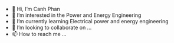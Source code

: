 - 👋 Hi, I’m Canh Phan
- 👀 I’m interested in the Power and Energy Engineering
- 🌱 I’m currently learning Electrical power and energy engineering
- 💞️ I’m looking to collaborate on ...
- 📫 How to reach me ...

<!---
pthanhcanh/pthanhcanh is a ✨ special ✨ repository because its `README.md` (this file) appears on your GitHub profile.
You can click the Preview link to take a look at your changes.
--->
